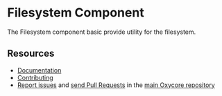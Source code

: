 Filesystem Component
====================

The Filesystem component basic provide utility for the filesystem.

Resources
---------

  * [Documentation](https://github.com/oxycore/current-doc/components/filesystem.html)
  * [Contributing](https://github.com/oxycore/current-doc/contributing/index.html)
  * [Report issues](https://github.com/oxycore/oxycore/issues) and
    [send Pull Requests](https://github.com/oxycore/oxycore/pulls)
    in the [main Oxycore repository](https://github.com/oxycore/oxycore)